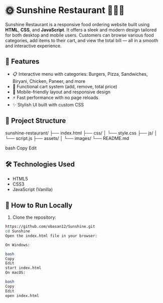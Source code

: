 # 🌞 Sunshine Restaurant 🍔🍕🌯

Sunshine Restaurant is a responsive food ordering website built using **HTML**, **CSS**, and **JavaScript**. It offers a sleek and modern design tailored for both desktop and mobile users. Customers can browse various food categories, add items to their cart, and view the total bill — all in a smooth and interactive experience.

## 🚀 Features

- 📋 Interactive menu with categories: Burgers, Pizza, Sandwiches, Biryani, Chicken, Paneer, and more
- 🛒 Functional cart system (add, remove, total price)
- 📱 Mobile-friendly layout and responsive design
- ⚡ Fast performance with no page reloads
- ✨ Stylish UI built with custom CSS

## 📂 Project Structure

sunshine-restaurant/
├── index.html
├── css/
│ └── style.css
├── js/
│ └── script.js
├── assets/
│ └── images/
└── README.md

bash
Copy
Edit

## 🛠️ Technologies Used

- HTML5  
- CSS3  
- JavaScript (Vanilla)

## 🧪 How to Run Locally

1. Clone the repository:

```bash
https://github.com/obasan12/Sunshine.git
cd Sunshine
Open the index.html file in your browser:

On Windows:

bash
Copy
Edit
start index.html
On macOS:

bash
Copy
Edit
open index.html
